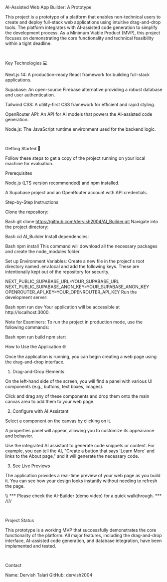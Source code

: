 AI-Assisted Web App Builder: A Prototype

This project is a prototype of a platform that enables non-technical users to create and deploy full-stack web applications using intuitive drag-and-drop tools. The platform integrates with AI-assisted code generation to simplify the development process. As a Minimum Viable Product (MVP), this project focuses on demonstrating the core functionality and technical feasibility within a tight deadline.

<br>

Key Technologies 💻

Next.js 14: A production-ready React framework for building full-stack applications.

Supabase: An open-source Firebase alternative providing a robust database and user authentication.

Tailwind CSS: A utility-first CSS framework for efficient and rapid styling.

OpenRouter API: An API for AI models that powers the AI-assisted code generation.

Node.js: The JavaScript runtime environment used for the backend logic.

<br>

Getting Started 🚀

Follow these steps to get a copy of the project running on your local machine for evaluation.

Prerequisites

Node.js (LTS version recommended) and npm installed.

A Supabase project and an OpenRouter account with API credentials.

Step-by-Step Instructions

Clone the repository:

Bash
git clone https://github.com/dervish2004/AI_Builder.git
Navigate into the project directory:

Bash
cd AI_Builder
Install dependencies:

Bash
npm install
This command will download all the necessary packages and create the node_modules folder.

Set up Environment Variables:
Create a new file in the project's root directory named .env.local and add the following keys. These are intentionally kept out of the repository for security.

NEXT_PUBLIC_SUPABASE_URL=YOUR_SUPABASE_URL
NEXT_PUBLIC_SUPABASE_ANON_KEY=YOUR_SUPABASE_ANON_KEY
OPENROUTER_API_KEY=YOUR_OPENROUTER_API_KEY
Run the development server:

Bash
npm run dev
Your application will be accessible at http://localhost:3000.

Note for Examiners: To run the project in production mode, use the following commands:

Bash
npm run build
npm start
<br>

How to Use the Application 🌐

Once the application is running, you can begin creating a web page using the drag-and-drop interface.

1. Drag-and-Drop Elements

On the left-hand side of the screen, you will find a panel with various UI components (e.g., buttons, text boxes, images).

Click and drag any of these components and drop them onto the main canvas area to add them to your web page.

2. Configure with AI Assistant

Select a component on the canvas by clicking on it.

A properties panel will appear, allowing you to customize its appearance and behavior.

Use the integrated AI assistant to generate code snippets or content. For example, you can tell the AI, "Create a button that says 'Learn More' and links to the About page," and it will generate the necessary code.

3. See Live Previews

The application provides a real-time preview of your web page as you build it. You can see how your design looks instantly without needing to refresh the page.

 \\\  ***  Please check the AI-Builder (demo video) for a quick walkthrough.  ***  ////

<br>

Project Status

This prototype is a working MVP that successfully demonstrates the core functionality of the platform. All major features, including the drag-and-drop interface, AI-assisted code generation, and database integration, have been implemented and tested.

<br>

Contact

Name: Dervish Talari
GitHub: dervish2004

